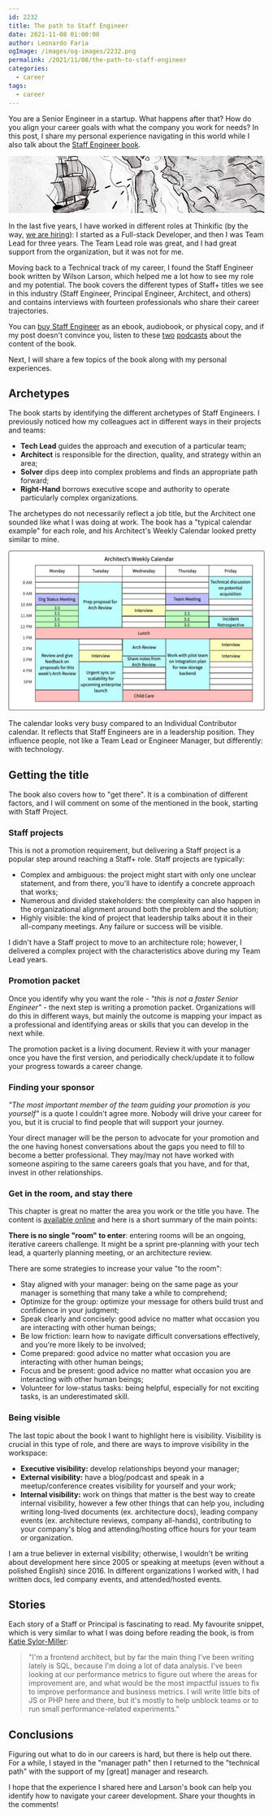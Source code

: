 ```yaml
---
id: 2232
title: The path to Staff Engineer
date: 2021-11-08 01:00:00
author: Leonardo Faria
ogImage: /images/og-images/2232.png
permalink: /2021/11/08/the-path-to-staff-engineer
categories:
  - career
tags:
  - career
---
```


You are a Senior Engineer in a startup. What happens after that? How do you align your career goals with what the company you work for needs? In this post, I share my personal experience navigating in this world while I also talk about the [Staff Engineer book](http://staffeng.com).

![Architect's Weekly Calendar](/wp-content/uploads/2021/11/staff-eng-cover.png)

In the last five years, I have worked in different roles at Thinkific (by the way, [we are hiring](http://bit.ly/thnk-careers)): I started as a Full-stack Developer, and then I was Team Lead for three years. The Team Lead role was great, and I had great support from the organization, but it was not for me.

Moving back to a Technical track of my career, I found the Staff Engineer book written by Wilson Larson, which helped me a lot how to see my role and my potential. The book covers the different types of Staff+ titles we see in this industry (Staff Engineer, Principal Engineer, Architect, and others) and contains interviews with fourteen professionals who share their career trajectories.

You can [buy Staff Engineer](https://staffeng.com/book) as an ebook, audiobook, or physical copy, and if my post doesn't convince you, listen to these [two](https://linearb.io/blog/will-larson-staff-engineer/) [podcasts](https://open.spotify.com/episode/5U878ZRPNhh9dwBfyuABn1?si=It4Vaa6TTWOVHCKF3UA6Tg&nd=1) about the content of the book.

Next, I will share a few topics of the book along with my personal experiences.

## Archetypes

The book starts by identifying the different archetypes of Staff Engineers. I previously noticed how my colleagues act in different ways in their projects and teams: 

- **Tech Lead** guides the approach and execution of a particular team;
- **Architect** is responsible for the direction, quality, and strategy within an area;
- **Solver** dips deep into complex problems and finds an appropriate path forward;
- **Right-Hand** borrows executive scope and authority to operate particularly complex organizations.

The archetypes do not necessarily reflect a job title, but the Architect one sounded like what I was doing at work. The book has a "typical calendar example" for each role, and his Architect's Weekly Calendar looked pretty similar to mine.

![Architect's Weekly Calendar](/wp-content/uploads/2021/11/staff-eng-architect-calendar.png)

The calendar looks very busy compared to an Individual Contributor calendar. It reflects that Staff Engineers are in a leadership position. They influence people, not like a Team Lead or Engineer Manager, but differently: with technology.

## Getting the title

The book also covers how to "get there". It is a combination of different factors, and I will comment on some of the mentioned in the book, starting with Staff Project.

### Staff projects

This is not a promotion requirement, but delivering a Staff project is a popular step around reaching a Staff+ role. Staff projects are typically:

- Complex and ambiguous: the project might start with only one unclear statement, and from there, you'll have to identify a concrete approach that works;
- Numerous and divided stakeholders: the complexity can also happen in the organizational alignment around both the problem and the solution;
- Highly visible: the kind of project that leadership talks about it in their all-company meetings. Any failure or success will be visible. 

I didn't have a Staff project to move to an architecture role; however, I delivered a complex project with the characteristics above during my Team Lead years.

### Promotion packet

Once you identify why you want the role - _"this is not a faster Senior Engineer"_ - the next step is writing a promotion packet. Organizations will do this in different ways, but mainly the outcome is mapping your impact as a professional and identifying areas or skills that you can develop in the next while.

The promotion packet is a living document. Review it with your manager once you have the first version, and periodically check/update it to follow your progress towards a career change.

### Finding your sponsor

_"The most important member of the team guiding your promotion is you yourself"_ is a quote I couldn't agree more. Nobody will drive your career for you, but it is crucial to find people that will support your journey. 

Your direct manager will be the person to advocate for your promotion and the one having honest conversations about the gaps you need to fill to become a better professional. They may/may not have worked with someone aspiring to the same careers goals that you have, and for that, invest in other relationships.

### Get in the room, and stay there 

This chapter is great no matter the area you work or the title you have. The content is [available online](https://staffeng.com/guides/getting-in-the-room) and here is a short summary of the main points:

**There is no single "room" to enter**: entering rooms will be an ongoing, iterative careers challenge. It might be a sprint pre-planning with your tech lead, a quarterly planning meeting, or an architecture review.

There are some strategies to increase your value "to the room":

- Stay aligned with your manager: being on the same page as your manager is something that many take a while to comprehend;
- Optimize for the group: optimize your message for others build trust and confidence in your judgment;
- Speak clearly and concisely: good advice no matter what occasion you are interacting with other human beings;
- Be low friction: learn how to navigate difficult conversations effectively, and you're more likely to be involved;
- Come prepared: good advice no matter what occasion you are interacting with other human beings;
- Focus and be present: good advice no matter what occasion you are interacting with other human beings;
- Volunteer for low-status tasks: being helpful, especially for not exciting tasks, is an underestimated skill.

### Being visible

The last topic about the book I want to highlight here is visibility. Visibility is crucial in this type of role, and there are ways to improve visibility in the workspace:

- **Executive visibility:** develop relationships beyond your manager;
- **External visibility:** have a blog/podcast and speak in a meetup/conference creates visibility for yourself and your work;
- **Internal visibility:** work on things that matter is the best way to create internal visibility, however a few other things that can help you, including writing long-lived documents (ex. architecture docs), leading company events (ex. architecture reviews, company all-hands), contributing to your company's blog and attending/hosting office hours for your team or organization. 

I am a true believer in external visibility; otherwise, I wouldn't be writing about development here since 2005 or speaking at meetups (even without a polished English) since 2016. In different organizations I worked with, I had written docs, led company events, and attended/hosted events.

## Stories 

Each story of a Staff or Principal is fascinating to read. My favourite snippet, which is very similar to what I was doing before reading the book, is from [Katie Sylor-Miller](https://sylormiller.com):

> "I'm a frontend architect, but by far the main thing I've been writing lately is SQL, because I'm doing a lot of data analysis. I've been looking at our performance metrics to figure out where the areas for improvement are, and what would be the most impactful issues to fix to improve performance and business metrics. I will write little bits of JS or PHP here and there, but it's mostly to help unblock teams or to run small performance-related experiments."

## Conclusions

Figuring out what to do in our careers is hard, but there is help out there. For a while, I stayed in the "manager path" then I returned to the "technical path" with the support of my [great] manager and research. 

I hope that the experience I shared here and Larson's book can help you identify how to navigate your career development. Share your thoughts in the comments!
